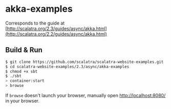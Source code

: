 # akka-examples #

Corresponds to the guide at [http://scalatra.org/2.3/guides/async/akka.html](http://scalatra.org/2.2/guides/async/akka.html)

## Build & Run ##

```sh
$ git clone https://github.com/scalatra/scalatra-website-examples.git
$ cd scalatra-website-examples/2.3/async/akka-examples
$ chmod +x sbt
$ ./sbt
> container:start
> browse
```

If `browse` doesn't launch your browser, manually open [http://localhost:8080/](http://localhost:8080/) in your browser.
